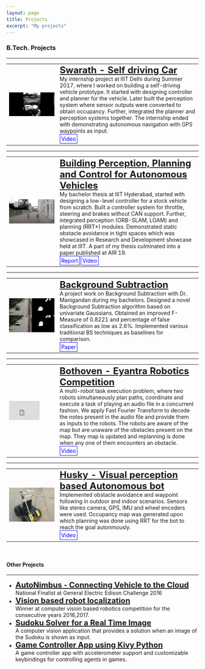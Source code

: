 ```yaml
---
layout: page
title: Projects
excerpt: "My projects"
---
```


<style>
a.paper:link, a.paper:visited {
  background-color: #E95D16;
  color: white;
  padding: 5px 5px;
  text-align: center;
  text-decoration: none;
  display: inline-block;
}

a.paper:hover, a.paper:active {
  background-color: red;
}
a.links:link, a.links:visited {
  background-color: none;
  color: blue;
  border-style: solid;
  border-width: thin;
  border-color: blue;
  padding: 3px 3px;
  text-align: center;
  text-decoration: none;
  display: inline-block;
}

a.links:hover, a.links:active {
  background-color: blue;
  color: white;
  border-style: solid;
  border-color: black;
}
</style>

### B.Tech. Projects
<hr>


<table>
  <tr>
    <td width="25%">    <img src="/images/swarath_gif.gif" align="left" width="200"/>    </td>
    <td width="70%">
    <strong style="color:blue;font-size:24px;"><a href="https://nnsriram.weebly.com/swarath.html"> Swarath - Self driving Car </a></strong><br>
	My internship project at IIIT Delhi during Summer 2017, where I worked on building a self-driving vehicle prototype. It started with designing controller and planner for the vehicle. Later built the perception system where sensor outputs were converted to obtain occupancy. Further, integrated the planner and perception systems together. The internship ended with demonstrating autonomous navigation with GPS waypoints as input.<br>
    <a class="links" href="https://www.youtube.com/watch?v=z3FdsK_w_Nw"> Video </a> &nbsp;
    </td> 
  </tr>
</table>

<hr>

<table>
<tr>
    <td width="25%">    <img src="/images/btech_thesis.gif" align="left" width="200"/>    </td>
    <td width="70%">
    <strong style="color:blue;font-size:24px;"><a href="https://nnsriram.weebly.com/swahana.html"> Building Perception, Planning and Control for Autonomous Vehicles </a></strong><br>
	My bachelor thesis at IIIT Hyderabad, started with designing a low-level controller for a stock vehicle from scratch. Built a controller system for throttle, steering and brakes without CAN support. Further, integrated perception (ORB-SLAM, LOAM) and planning (RRT*) modules. Demonstrated static obstacle avoidance in tight spaces which was showcased in Research and Development showcase held at IIIT. A part of my thesis culminated into a paper published at AIR 19. <br>
    <a class="links" href="https://drive.google.com/file/d/1CAmw-Pam0xOWf-3rUHwM1NNhlOCeX9a2/view"> Report </a> <a class="links" href="https://www.youtube.com/watch?v=Fs-Pt0M1j5I"> Video </a> &nbsp;
    </td> 
  </tr>
</table>

<hr>
<table>
<tr>
    <td width="25%">    <img src="/images/projects/collage_bs.png" align="left" width="200"/>    </td>
    <td width="70%">
    <strong style="color:blue;font-size:24px;"><a href="https://drive.google.com/file/d/14Q1tsOjkWNgl8JsLJuONBHBynsyhAjAG/view"> Background Subtraction </a></strong><br>
	A project work on Background Subtraction with Dr. Manigandan during my bachelors. Designed a novel Background Subtraction algorithm based on univariate Gaussians. Obtained an improved F-Measure of 0.8221 and percentage of false classification as low as 2.6%. Implemented various traditional BS techniques as baselines for comparison.<br>
    <a class="links" href="https://drive.google.com/file/d/14Q1tsOjkWNgl8JsLJuONBHBynsyhAjAG/view"> Paper </a> &nbsp;
    </td> 
  </tr>
</table>

<hr>
<table>
<tr>
    <td width="20%">    <iframe align="left" height="50" width="80" src="https://www.youtube.com/embed/EyNALTEMpUo" frameborder="0" allow="accelerometer; autoplay; encrypted-media; gyroscope; picture-in-picture" allowfullscreen></iframe> </td>
    <td width="5%"></td>
    <td width="70%">
    <strong style="color:blue;font-size:24px;"><a href="https://nnsriram.weebly.com/bothoven.html"> Bothoven - Eyantra Robotics Competition </a></strong><br>
	A multi-robot task execution problem, where two robots simultaneously plan paths, coordinate and execute a task of playing an audio file in a concurrent fashion. We apply Fast Fourier Transform to decode the notes present in the audio file and provide them as inputs to the robots. The robots are aware of the map but are unaware of the obstacles present on the map. They map is updated and replanning is done when any one of them encounters an obstacle.<br>
    <a class="links" href="https://www.youtube.com/watch?v=EyNALTEMpUo"> Video </a> &nbsp;
    </td> 
  </tr>
</table>


<hr>
<table>
<tr>
    <td width="25%">    <img src="/images/projects/husky.png" align="left" width="200"/>    </td>
    <td width="70%">
    <strong style="color:blue;font-size:24px;"><a href="https://nnsriram.weebly.com/husky.html"> Husky - Visual perception based Autonomous bot </a></strong><br>
	Implemented obstacle avoidance and waypoint following in outdoor and indoor scenarios. Sensors like stereo camera, GPS, IMU and wheel encoders were used. Occupancy map was generated upon which planning was done using RRT for the bot to reach the goal autonmously.<br>
    <a class="links" href="https://www.youtube.com/watch?v=XOhP3XEvSok"> Video </a> &nbsp;
    </td> 
  </tr>
</table>

<br>

#### Other Projects
<hr>

<ul>
	<li>
		<strong style="color:blue;font-size:20px;"><a href="https://github.com/abhishek-v/General-Electrics-Edison-Challenge-2016">  AutoNimbus - Connecting Vehicle to the Cloud </a></strong><br>
		National Finalist at General Electric Edison Challenge 2016
	</li>
	<li>
		<strong style="color:blue;font-size:20px;"><a href="https://www.youtube.com/watch?v=OPbu5sNg880">  Vision based robot localization </a></strong><br>
		Winner at computer vision based robotics competition for the consecutive years 2016,2017.
	</li>
	<li>
		<strong style="color:blue;font-size:20px;"><a href="http://nnsriram.blogspot.com/2015/12/sudoku-solver-real-time-image.html"> Sudoku Solver for a Real Time Image </a> </strong><br>
		A computer vision application that provides a solution when an image of the Sudoku is shown as input.
	</li>
	<li>
		<strong style="color:blue;font-size:20px;"><a href="https://github.com/nnsriram97/Mobile-controlled-pc-game">  Game Controller App using Kivy Python  </a> </strong><br>
		A game controller app with accelerometer support and customizable keybindings for controlling agents in games.
	</li>
</ul>
<!-- <table>
<tr>
    <td width="25%">    <img src="/images/projects/autonimbus.png" align="left" width="200"/>    </td>
    <td width="70%">
    <h1 style="color:blue;font-size:24px;"><a href="https://github.com/abhishek-v/General-Electrics-Edison-Challenge-2016">  AutoNimbus - Connecting Vehicle to the Cloud </a></h1>
	National Finalist at General Electric Edison Challenge 2016
    </td> 
  </tr>
</table>
<table>
<tr>
    <td width="25%">    <img src="/images/projects/cop.png" align="left" width="200"/>    </td>
    <td width="70%">
    <h1 style="color:blue;font-size:24px;"><a href="https://www.youtube.com/watch?v=OPbu5sNg880">  Vision based robot localization </a></h1>
    </td> 
  </tr>
</table>
 -->

<!-- #### <a href="https://drive.google.com/file/d/14Q1tsOjkWNgl8JsLJuONBHBynsyhAjAG/view"> Background Subtraction based on Two-Univariate Gaussian Model for Automatic Surveillance Applications </a>
<img src="/images/projects/collage_bs.png" width="171" height="57" align="right">
<font size="2">
​During my 3rd year of bachelors I joined Prof. Manigandan to work on the thread of Background Subtraction. During this I designed a novel background subtraction algorithm based on a set of univariate gaussians. I got an improved F-Measure of 0.8221 and a percentage of false classification stood lowest at 2.6%. I implemented various background subtraction algorithms such as ones based on Gaussian Mixture Model, Kernel Density Estimation and Adaptive Background Learning as baselines for comparisons.
</font>
<hr>

#### <a href="https://nnsriram.weebly.com/swahana.html"> Building Perception, Planning and Control for Autonomous Vehicles </a>
<img src="/images/projects/me2o.png" width="171" height="57" align="right">
<font size="2">
In my Bachelor thesis, I worked on developing various modules of the Mahindra e2o electric vehicle. Along with others, I started  off with developing a stable low level controller from scratch by tapping in wires from various parts of the vehicle and moved on to develop the perception and planning module. In this process, I demonstrated static obstacle avoidance in tight spaces which was showcased in the Research and Development showcase held at IIIT Hyderabad. Also, a part of my thesis culminated into a paper which got accepted at AIR 19. 
</font>
<hr>

#### <a href="https://nnsriram.weebly.com/swarath.html"> Swarath - Self driving Car </a>
<img src="/images/projects/car_delhi.png" width="171" height="57" align="right">
<font size="2">
During my summer 2017, I joined IIIT Delhi to work on a self-driving car project. Where I was responsible for designing the controller and planner for the vehicle. The first phase was designing a high level controller to achieve the inputs from the planner. The second phase was development of perception and integrating planner with it. Developed occupancy maps that is given as input to an OMPL based planner. Finally, demonstrated autonomous navigation given the waypoints as input. 
</font>
<hr>

#### <a href="https://nnsriram.weebly.com/husky.html"> Husky - Visual perception based Autonomous bot </a>
<img src="/images/projects/husky.png" width="171" height="57" align="right">
<font size="2">
Built a autonomously navigating bot using visual perception. The bot was made capable of obstacle avoidance and waypoint following in outdoor and indoor scenarios. Various sensor informations were fused using robot localization. Sensors like stereo camera, GPS, IMU and wheel encoders were used. Occupancy map was generated upon which planning was done for the bot to follow autonomously.
</font>
<hr>

#### <a href="https://nnsriram.weebly.com/bothoven.html"> Bothoven - Eyantra Robotics Competition </a> 
<img src="/images/projects/eyantra.png" width="171" height="57" align="right">
<font size="2">
In my 6th semester during my undergrad, I worked on a interesting problem of multi robot task execution. Where two robots simultaneously plan path and execute a task of playing an audio file in a concurrent fashion. The first task was doing a Fast Fourier Transform and decoding the notes present in the audio. These notes are fed to one of the robot which makes a plan and gives it to the second. The two robots have common map which gets updated when any one of the robot encounters an obstacle.
</font>
<hr>

#### <a href="https://github.com/abhishek-v/General-Electrics-Edison-Challenge-2016"> AutoNimbus - Connecting Vehicle to the Cloud </a>
<img src="/images/projects/autonimbus.png" width="171" height="57" align="right">
<font size="2">
With a boom in Internet of things based devices over the past decade, I gathered up with like minded people during my sophomore to create a platform which connects the vehicle to the cloud. We designed a complete car monitoring platform using the car's On Board Diagnostics(OBD). With the help of data collected we were able to predict impending brake downs and also to help in gear shifting to the user. An app based on Android was designed which connects via bluetooth to the OBD scanner. The information is sent to the cloud where classical machine learning algorithms are deployed to monitor the car's behaviour. This project was selected for the National Finals of General Electric India Innovation Challenge held at Bangalore.
</font>
<hr>

#### <a href="https://www.youtube.com/watch?v=OPbu5sNg880"> Computer Vision based localization of a robot to a specific target </a>
<img src="/images/projects/cop.png" width="171" height="57" align="right">
<font size="2">
During my sophomore, I designed a robot that localises with the help of camera on the top by estimating the pose of contours, of an arbitrary colour assigned to the robot using OpenCV python library. In this project I implemented a PID based control system based on the kinematics of differential drive robot. The goal was to collect loots placed at different colour locations in the arena. An efficient algorithm for collecting the loots was also designed. This project got the 1st place in Pragyan technical festival held at NIT Trichy.  
</font>
<hr>


#### <a href="http://nnsriram.blogspot.com/2015/12/sudoku-solver-real-time-image.html"> Sudoku Solver for a Real Time Image </a> 
<img src="/images/projects/sudoku.png" width="171" height="57" align="right">
<font size="2">
In my junior year, I built a Sudoku solver which provides a solution to the Sudoku when an image of a Sudoku is shown as input to the camera. It first does an affine transformation to get the appropriate region of interest in the image. The input image is then processed and every grid in the image is identified. By this method, the region of each cell in the image can be calculated. It is then given as input to identify the digits using OCR based on OpenCV. Once each digit present in the Sudoku is identified then a simple Brute Force Mechanism is used to solve the Sudoku.  
</font>
<hr>


#### <a href="https://github.com/nnsriram97/Mobile-controlled-pc-game"> Game Controller App using Kivy Python </a> 
<img src="/images/projects/appkivy.png" width="171" height="57" align="right">
<font size="2">
In my first year, I built a cross platform mobile app that can run on OSX, Linux and Windows. It is a game controller that uses inbuilt accelerometer present in the device. It features controls for nitro and brake, and the control for steering is achieved by tilting the device. It gives precise control of the vehicle as opposed to pressing keys on the keyboard. Also, it makes the game more interesting with the experience of controlling using your mobile.
</font>
<hr>
 -->


<script>
  (function(i,s,o,g,r,a,m){i['GoogleAnalyticsObject']=r;i[r]=i[r]||function(){
  (i[r].q=i[r].q||[]).push(arguments)},i[r].l=1*new Date();a=s.createElement(o),
  m=s.getElementsByTagName(o)[0];a.async=1;a.src=g;m.parentNode.insertBefore(a,m)
  })(window,document,'script','//www.google-analytics.com/analytics.js','ga');

  ga('create', 'UA-59912294-1', 'auto');
  ga('send', 'pageview');

</script>
